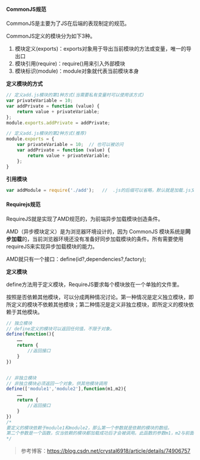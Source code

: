 #### CommonJS规范

CommonJS是主要为了JS在后端的表现制定的规范。

CommonJS定义的模块分为如下3种。

1. 模块定义(exports)：exports对象用于导出当前模块的方法或变量，唯一的导出口
2. 模块引用(require)：require()用来引入外部模块
3. 模块标识(module)：module对象就代表当前模块本身

**定义模块的方式**

```javascript
// 定义add.js模块的第1种方式(当需要私有变量时可以使用该方式)
var privateVariable = 10;
var addPrivate = function (value) {
  	return value + privateVariable;
};
module.exports.addPrivate = addPrivate;
```

```javascript
// 定义add.js模块的第2种方式(推荐)
module.exports = {
    var privateVariable = 10;  // 也可以被访问
    var addPrivate = function (value) {
      	return value + privateVariable;
    };
}
```

**引用模块**

```javascript
var addModule = require('./add');	//	.js的后缀可以省略，默认就是加载.js文件
```







#### Requirejs规范

RequireJS就是实现了AMD规范的，为前端异步加载模块创造条件。

AMD（异步模块定义）是为浏览器环境设计的，因为 CommonJS 模块系统是**同步加载**的，当前浏览器环境还没有准备好同步加载模块的条件。所有需要使用requireJS来实现异步加载模块的能力。

AMD就只有一个接口：define(id?,dependencies?,factory);

**定义模块**

define方法用于定义模块，RequireJS要求每个模块放在一个单独的文件里。

按照是否依赖其他模块，可以分成两种情况讨论。第一种情况是定义独立模块，即所定义的模块不依赖其他模块；第二种情况是定义非独立模块，即所定义的模块依赖于其他模块。

```javascript
// 独立模块
// define定义的模块可以返回任何值，不限于对象。
define(function(){
    ……
    return {
        //返回接口
    }
})


// 非独立模块
// 非独立模块必须返回一个对象，供其他模块调用
define(['module1','module2'],function(m1,m2){
    ……
    return {
        //返回接口
    }
})
/*
要定义的模块依赖于module1和module2，那么第一个参数就是依赖的模块的数组。 
第二个参数是一个函数，仅当依赖的模块都加载成功后才会被调用。此函数的参数m1，m2与前面数组中的依赖模块一一对应。
*/
```



> 参考博客：https://blog.csdn.net/crystal6918/article/details/74906757